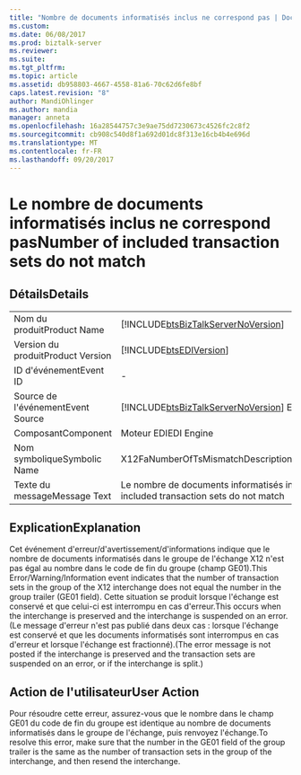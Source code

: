 ```yaml
---
title: "Nombre de documents informatisés inclus ne correspond pas | Documents Microsoft"
ms.custom: 
ms.date: 06/08/2017
ms.prod: biztalk-server
ms.reviewer: 
ms.suite: 
ms.tgt_pltfrm: 
ms.topic: article
ms.assetid: db958803-4667-4558-81a6-70c62d6fe8bf
caps.latest.revision: "8"
author: MandiOhlinger
ms.author: mandia
manager: anneta
ms.openlocfilehash: 16a28544757c3e9ae75dd7230673c4526fc2c8f2
ms.sourcegitcommit: cb908c540d8f1a692d01dc8f313e16cb4b4e696d
ms.translationtype: MT
ms.contentlocale: fr-FR
ms.lasthandoff: 09/20/2017
---
```

# <a name="number-of-included-transaction-sets-do-not-match"></a><span data-ttu-id="427d9-102">Le nombre de documents informatisés inclus ne correspond pas</span><span class="sxs-lookup"><span data-stu-id="427d9-102">Number of included transaction sets do not match</span></span>
## <a name="details"></a><span data-ttu-id="427d9-103">Détails</span><span class="sxs-lookup"><span data-stu-id="427d9-103">Details</span></span>  
  
|||  
|-|-|  
|<span data-ttu-id="427d9-104">Nom du produit</span><span class="sxs-lookup"><span data-stu-id="427d9-104">Product Name</span></span>|[!INCLUDE[btsBizTalkServerNoVersion](../includes/btsbiztalkservernoversion-md.md)]|  
|<span data-ttu-id="427d9-105">Version du produit</span><span class="sxs-lookup"><span data-stu-id="427d9-105">Product Version</span></span>|[!INCLUDE[btsEDIVersion](../includes/btsediversion-md.md)]|  
|<span data-ttu-id="427d9-106">ID d'événement</span><span class="sxs-lookup"><span data-stu-id="427d9-106">Event ID</span></span>|-|  
|<span data-ttu-id="427d9-107">Source de l'événement</span><span class="sxs-lookup"><span data-stu-id="427d9-107">Event Source</span></span>|[!INCLUDE[btsBizTalkServerNoVersion](../includes/btsbiztalkservernoversion-md.md)]<span data-ttu-id="427d9-108"> EDI</span><span class="sxs-lookup"><span data-stu-id="427d9-108"> EDI</span></span>|  
|<span data-ttu-id="427d9-109">Composant</span><span class="sxs-lookup"><span data-stu-id="427d9-109">Component</span></span>|<span data-ttu-id="427d9-110">Moteur EDI</span><span class="sxs-lookup"><span data-stu-id="427d9-110">EDI Engine</span></span>|  
|<span data-ttu-id="427d9-111">Nom symbolique</span><span class="sxs-lookup"><span data-stu-id="427d9-111">Symbolic Name</span></span>|<span data-ttu-id="427d9-112">X12FaNumberOfTsMismatchDescription</span><span class="sxs-lookup"><span data-stu-id="427d9-112">X12FaNumberOfTsMismatchDescription</span></span>|  
|<span data-ttu-id="427d9-113">Texte du message</span><span class="sxs-lookup"><span data-stu-id="427d9-113">Message Text</span></span>|<span data-ttu-id="427d9-114">Le nombre de documents informatisés inclus ne correspond pas</span><span class="sxs-lookup"><span data-stu-id="427d9-114">Number of included transaction sets do not match</span></span>|  
  
## <a name="explanation"></a><span data-ttu-id="427d9-115">Explication</span><span class="sxs-lookup"><span data-stu-id="427d9-115">Explanation</span></span>  
 <span data-ttu-id="427d9-116">Cet événement d'erreur/d'avertissement/d'informations indique que le nombre de documents informatisés dans le groupe de l'échange X12 n'est pas égal au nombre dans le code de fin du groupe (champ GE01).</span><span class="sxs-lookup"><span data-stu-id="427d9-116">This Error/Warning/Information event indicates that the number of transaction sets in the group of the X12 interchange does not equal the number in the group trailer (GE01 field).</span></span> <span data-ttu-id="427d9-117">Cette situation se produit lorsque l'échange est conservé et que celui-ci est interrompu en cas d'erreur.</span><span class="sxs-lookup"><span data-stu-id="427d9-117">This occurs when the interchange is preserved and the interchange is suspended on an error.</span></span> <span data-ttu-id="427d9-118">(Le message d'erreur n'est pas publié dans deux cas : lorsque l'échange est conservé et que les documents informatisés sont interrompus en cas d'erreur et lorsque l'échange est fractionné).</span><span class="sxs-lookup"><span data-stu-id="427d9-118">(The error message is not posted if the interchange is preserved and the transaction sets are suspended on an error, or if the interchange is split.)</span></span>  
  
## <a name="user-action"></a><span data-ttu-id="427d9-119">Action de l'utilisateur</span><span class="sxs-lookup"><span data-stu-id="427d9-119">User Action</span></span>  
 <span data-ttu-id="427d9-120">Pour résoudre cette erreur, assurez-vous que le nombre dans le champ GE01 du code de fin du groupe est identique au nombre de documents informatisés dans le groupe de l'échange, puis renvoyez l'échange.</span><span class="sxs-lookup"><span data-stu-id="427d9-120">To resolve this error, make sure that the number in the GE01 field of the group trailer is the same as the number of transaction sets in the group of the interchange, and then resend the interchange.</span></span>